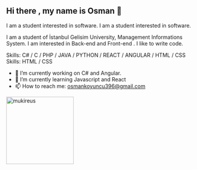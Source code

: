 ## Hi there , my name is Osman 👋

I am a student interested in software. I am a student interested in software.

I am a student of İstanbul Gelisim University, Management Informations System. I am interested in Back-end and Front-end . I like to write code.

Skills: C# / C / PHP / JAVA / PYTHON / REACT / ANGULAR / HTML / CSS Skills: HTML / CSS

- 🔭 I’m currently working on C# and Angular.
- 🌱 I’m currently learning Javascript and React
- 📫 How to reach me: osmankoyuncu396@gmail.com

[linkedin]: https://www.linkedin.com/in/osmankoyuncu53/

<img height="180em" align="center" src="https://github-readme-stats.vercel.app/api?username=osmankoyuncu53&show_icons=true&locale=en&theme=algolia&include_all_commits=true&count_private=true" alt="mukireus"/>
